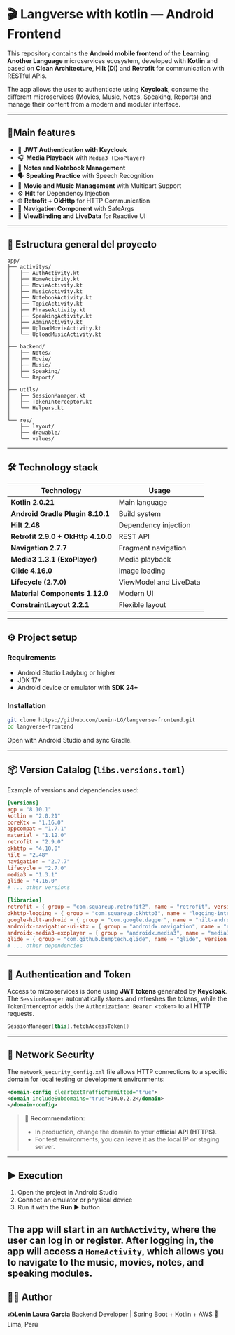 # 🎬 Langverse with kotlin — Android Frontend

This repository contains the **Android mobile frontend** of the **Learning Another Language** microservices ecosystem, developed with **Kotlin** and based on **Clean Architecture**, **Hilt (DI)** and **Retrofit** for communication with RESTful APIs.

The app allows the user to authenticate using **Keycloak**, consume the different microservices (Movies, Music, Notes, Speaking, Reports) and manage their content from a modern and modular interface.

---

## 🚀Main features

* 🔐 **JWT Authentication with Keycloak**
* 🎧 **Media Playback** with `Media3 (ExoPlayer)`
* 📝 **Notes and Notebook Management**
* 🗣️ **Speaking Practice** with Speech Recognition
* 🎥 **Movie and Music Management** with Multipart Support
* ⚙️ **Hilt** for Dependency Injection
* 🌐 **Retrofit + OkHttp** for HTTP Communication
* 🧭 **Navigation Component** with SafeArgs
* 💾 **ViewBinding and LiveData** for Reactive UI

---

## 🧩 Estructura general del proyecto

```
app/
├── activitys/
│   ├── AuthActivity.kt
│   ├── HomeActivity.kt
│   ├── MovieActivity.kt
│   ├── MusicActivity.kt
│   ├── NotebookActivity.kt
│   ├── TopicActivity.kt
│   ├── PhraseActivity.kt
│   ├── SpeakingActivity.kt
│   ├── AdminActivity.kt
│   ├── UploadMovieActivity.kt
│   └── UploadMusicActivity.kt
│
├── backend/
│   ├── Notes/
│   ├── Movie/
│   ├── Music/
│   ├── Speaking/
│   └── Report/
│
├── utils/
│   ├── SessionManager.kt
│   ├── TokenInterceptor.kt
│   └── Helpers.kt
│
└── res/
    ├── layout/
    ├── drawable/
    └── values/
```

---

## 🛠️ Technology stack

| Technology | Usage |
| ---------------------------------- | -------------------------- |
| **Kotlin 2.0.21** | Main language |
| **Android Gradle Plugin 8.10.1** | Build system |
| **Hilt 2.48** | Dependency injection |
| **Retrofit 2.9.0 + OkHttp 4.10.0** | REST API |
| **Navigation 2.7.7** | Fragment navigation |
| **Media3 1.3.1 (ExoPlayer)** | Media playback |
| **Glide 4.16.0** | Image loading |
| **Lifecycle (2.7.0)** | ViewModel and LiveData |
| **Material Components 1.12.0** | Modern UI |
| **ConstraintLayout 2.2.1** | Flexible layout |
---

## ⚙️ Project setup

### Requirements

* Android Studio Ladybug or higher
* JDK 17+
* Android device or emulator with **SDK 24+**

### Installation

```bash
git clone https://github.com/Lenin-LG/langverse-frontend.git
cd langverse-frontend
```

Open with Android Studio and sync Gradle.

---

## 📦 Version Catalog (`libs.versions.toml`)

Example of versions and dependencies used:

```toml
[versions]
agp = "8.10.1"
kotlin = "2.0.21"
coreKtx = "1.16.0"
appcompat = "1.7.1"
material = "1.12.0"
retrofit = "2.9.0"
okhttp = "4.10.0"
hilt = "2.48"
navigation = "2.7.7"
lifecycle = "2.7.0"
media3 = "1.3.1"
glide = "4.16.0"
# ... other versions

[libraries]
retrofit = { group = "com.squareup.retrofit2", name = "retrofit", version.ref = "retrofit" }
okhttp-logging = { group = "com.squareup.okhttp3", name = "logging-interceptor", version.ref = "okhttp" }
google-hilt-android = { group = "com.google.dagger", name = "hilt-android", version.ref = "hilt" }
androidx-navigation-ui-ktx = { group = "androidx.navigation", name = "navigation-ui-ktx", version.ref = "navigation" }
androidx-media3-exoplayer = { group = "androidx.media3", name = "media3-exoplayer", version.ref = "media3" }
glide = { group = "com.github.bumptech.glide", name = "glide", version.ref = "glide" }
# ... other dependencies
```

---

## 🔑 Authentication and Token

Access to microservices is done using **JWT tokens** generated by **Keycloak**.
The `SessionManager` automatically stores and refreshes the tokens, while the `TokenInterceptor` adds the `Authorization: Bearer <token>` to all HTTP requests.

```kotlin
SessionManager(this).fetchAccessToken()
```

---

## 🔐 Network Security

The `network_security_config.xml` file allows HTTP connections to a specific domain for local testing or development environments:

```xml
<domain-config cleartextTrafficPermitted="true">
<domain includeSubdomains="true">10.0.2.2</domain>
</domain-config>
```

> 🧠 **Recommendation:**
>
> * In production, change the domain to your **official API (HTTPS)**.
> * For test environments, you can leave it as the local IP or staging server.
---

## ▶️ Execution

1. Open the project in Android Studio
2. Connect an emulator or physical device
3. Run it with the **Run ▶️** button

The app will start in an `AuthActivity`, where the user can log in or register.
After logging in, the app will access a `HomeActivity`, which allows you to navigate to the music, movies, notes, and speaking modules.
---

## 🧑‍💻 Author

**✍️Lenin Laura Garcia**
Backend Developer | Spring Boot + Kotlin + AWS
📍 Lima, Perú




